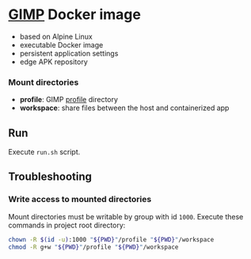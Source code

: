 # [GIMP](https://www.gimp.org/) Docker image

- based on Alpine Linux
- executable Docker image
- persistent application settings
- edge APK repository

### Mount directories

- **profile**: GIMP [profile](https://www.gimp.org/tutorials/GIMPProfile/) directory
- **workspace**: share files between the host and containerized app

## Run
Execute `run.sh` script.

## Troubleshooting

### Write access to mounted directories

Mount directories must be writable by group with id `1000`. Execute these commands in project root directory:

```bash
chown -R $(id -u):1000 "${PWD}"/profile "${PWD}"/workspace
chmod -R g+w "${PWD}"/profile "${PWD}"/workspace
```
